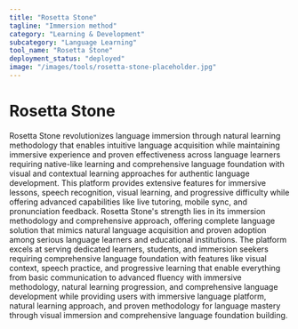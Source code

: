 ```yaml
---
title: "Rosetta Stone"
tagline: "Immersion method"
category: "Learning & Development"
subcategory: "Language Learning"
tool_name: "Rosetta Stone"
deployment_status: "deployed"
image: "/images/tools/rosetta-stone-placeholder.jpg"
---
```


# Rosetta Stone

Rosetta Stone revolutionizes language immersion through natural learning methodology that enables intuitive language acquisition while maintaining immersive experience and proven effectiveness across language learners requiring native-like learning and comprehensive language foundation with visual and contextual learning approaches for authentic language development. This platform provides extensive features for immersive lessons, speech recognition, visual learning, and progressive difficulty while offering advanced capabilities like live tutoring, mobile sync, and pronunciation feedback. Rosetta Stone's strength lies in its immersion methodology and comprehensive approach, offering complete language solution that mimics natural language acquisition and proven adoption among serious language learners and educational institutions. The platform excels at serving dedicated learners, students, and immersion seekers requiring comprehensive language foundation with features like visual context, speech practice, and progressive learning that enable everything from basic communication to advanced fluency with immersive methodology, natural learning progression, and comprehensive language development while providing users with immersive language platform, natural learning approach, and proven methodology for language mastery through visual immersion and comprehensive language foundation building.